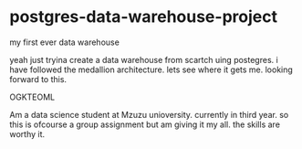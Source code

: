 # postgres-data-warehouse-project
my first ever data warehouse

yeah just tryina create a data warehouse from scartch uing postegres. i have followed the medallion architecture.
lets see where it gets me. looking forward to this. 

OGKTEOML

Am a data science student at Mzuzu unioversity. currently in third year. so this is ofcourse a group assignment but am giving it my all. the skills are worthy it.
